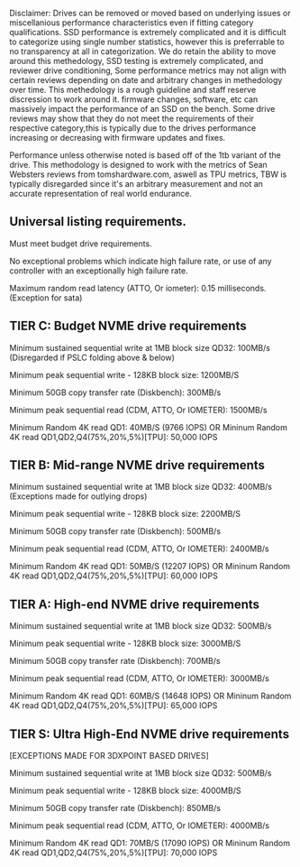 
Disclaimer: Drives can be removed or moved based on underlying issues or miscellanious performance characteristics even if
fitting category qualifications. SSD performance is extremely complicated and it is difficult to categorize using single number statistics, however this is preferrable
to no transparency at all in categorization. We do retain the ability to move around this methedology, SSD testing is extremely complicated, and reviewer drive conditioning, 
Some performance metrics may not align with certain reviews depending on date and arbitrary changes in methedology over time. This methedology is a rough guideline and staff reserve discression to work around it.
firmware changes, software, etc can massively impact the performance of an SSD on the bench. 
Some drive reviews may show that they do not meet the requirements of their respective category,this is typically due to the drives performance increasing or decreasing with firmware 
updates and fixes. 

Performance unless otherwise noted is based off of the 1tb variant of the drive.
This methodology is designed to work with the metrics of Sean Websters reviews from tomshardware.com, aswell as TPU metrics, TBW is typically disregarded since it's an arbitrary measurement and not an accurate representation of real world endurance.

## Universal listing requirements.

Must meet budget drive requirements.

No exceptional problems which indicate high failure rate, or use of any controller with an exceptionally high failure rate.

Maximum random read latency (ATTO, Or iometer): 0.15 milliseconds. (Exception for sata)

## TIER C: Budget NVME drive requirements 

Minimum sustained sequential write at 1MB block size QD32: 100MB/s (Disregarded if PSLC folding above & below)

Minimum peak sequential write - 128KB block size: 1200MB/S

Minimum 50GB copy transfer rate (Diskbench): 300MB/s 

Minimum peak sequential read (CDM, ATTO, Or IOMETER): 1500MB/s 

Minimum Random 4K read QD1: 40MB/S (9766 IOPS) OR Mininum Random 4K read QD1,QD2,Q4(75%,20%,5%)[TPU]: 50,000 IOPS


## TIER B: Mid-range NVME drive requirements

Minimum sustained sequential write at 1MB block size QD32: 400MB/s (Exceptions made for outlying drops) 

Minimum peak sequential write - 128KB block size: 2200MB/S

Minimum 50GB copy transfer rate (Diskbench): 500MB/s

Minimum peak sequential read (CDM, ATTO, Or IOMETER): 2400MB/s

Minimum Random 4K read QD1: 50MB/S (12207 IOPS) OR Mininum Random 4K read QD1,QD2,Q4(75%,20%,5%)[TPU]: 60,000 IOPS

## TIER A: High-end NVME drive requirements

Minimum sustained sequential write at 1MB block size QD32: 500MB/s

Minimum peak sequential write - 128KB block size: 3000MB/S

Minimum 50GB copy transfer rate (Diskbench): 700MB/s

Minimum peak sequential read (CDM, ATTO, Or IOMETER): 3000MB/s

Minimum Random 4K read QD1: 60MB/S (14648 IOPS) OR Mininum Random 4K read QD1,QD2,Q4(75%,20%,5%)[TPU]: 65,000 IOPS

## TIER S: Ultra High-End NVME drive requirements
[EXCEPTIONS MADE FOR 3DXPOINT BASED DRIVES]

Minimum sustained sequential write at 1MB block size QD32: 500MB/s

Minimum peak sequential write - 128KB block size: 4000MB/S

Minimum 50GB copy transfer rate (Diskbench): 850MB/s

Minimum peak sequential read (CDM, ATTO, Or IOMETER): 4000MB/s

Minimum Random 4K read QD1: 70MB/S (17090 IOPS) OR Mininum Random 4K read QD1,QD2,Q4(75%,20%,5%)[TPU]: 70,000 IOPS
 




